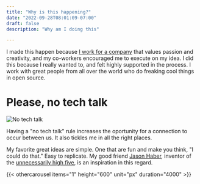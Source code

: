 ```yaml
---
title: "Why is this happening?"
date: "2022-09-28T08:01:09-07:00"
draft: false
description: "Why am I doing this"

---
```

I made this happen because [I work for a company](http://www.gresearchoss.io) that values passion and creativity, and my co-workers encouraged me to execute on my idea. I did this because I really wanted to, and felt highly supported in the process. I work with great people from all over the world who do freaking cool things in open source. 

# Please, no tech talk

![No tech talk](img/no-tech-talk.jpg)
 
Having a "no tech talk" rule increases the oportunity for a connection to occur between us. It also tickles me in all the right places.

My favorite great ideas are simple. One that are fun and make you think, "I could do that." Easy to replicate. My good friend [Jason Haber](https://www.linkedin.com/in/jasonhaber/), inventor of the [unnecessarily high five](https://www.facebook.com/unnecessarilyhighfive), is an inspiration in this regard.

{{< othercarousel items="1" height="600" unit="px" duration="4000" >}}

 
